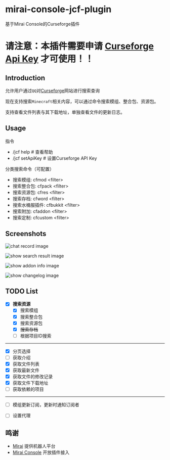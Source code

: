 # mirai-console-jcf-plugin
基于Mirai Console的Curseforge插件

# 请注意：本插件需要申请 [Curseforge Api Key](https://console.curseforge.com/) 才可使用！！

## Introduction

允许用户通过`QQ`对[Curseforge](https://www.curseforge.com/)网站进行搜索查询

现在支持搜索`Minecraft`相关内容，可以通过命令搜索模组、整合包、资源包。

支持查看文件列表与其下载地址，单独查看文件的更新日志。

## Usage
指令
- /jcf help # 查看帮助
- /jcf setApiKey # 设置Curseforge API Key

分类搜索命令（可配置）
- 搜索模组: cfmod \<filter\>
- 搜索整合包: cfpack \<filter\>
- 搜索资源包: cfres \<filter\>
- 搜索存档: cfword \<filter\>
- 搜索水桶服插件: cfbukkit \<filter\>
- 搜索附加: cfaddon \<filter\>
- 搜索定制: cfcustom \<filter\>

## Screenshots

![chat record image](/doc/contact.png)

![show search result image](/doc/show_search_result.png)

![show addon info image](/doc/show_addon_info.png)

![show changelog image](/doc/show_changelog.png)

## TODO List
- [x] **搜索资源**
    - [x] 搜索模组
    - [x] 搜索整合包
    - [x] 搜索资源包
    - [x] ~~搜索存档~~
    - [ ] 根据项目ID搜索
---
- [x] 分页选择
- [ ] 获取介绍
- [x] 获取文件列表
- [x] 获取最新文件
- [x] 获取文件的修改记录
- [x] 获取文件下载地址
- [ ] 获取依赖的项目
---
- [ ] 模组更新订阅，更新时通知订阅者
- [ ] 设置代理


## 鸣谢
- [Mirai](https://github.com/mamoe/mirai) 提供机器人平台
- [Mirai Console](https://github.com/mamoe/mirai-console) 开放插件接入
